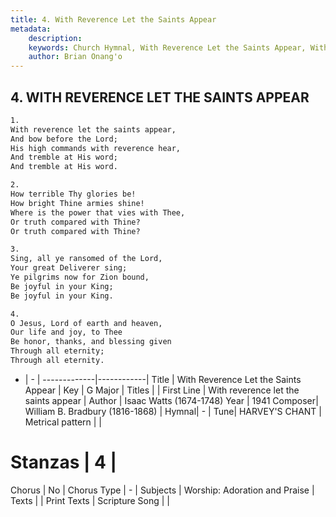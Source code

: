 ```yaml
---
title: 4. With Reverence Let the Saints Appear
metadata:
    description: 
    keywords: Church Hymnal, With Reverence Let the Saints Appear, With reverence let the saints appear, 
    author: Brian Onang'o
---
```



## 4. WITH REVERENCE LET THE SAINTS APPEAR

```txt
1.
With reverence let the saints appear, 
And bow before the Lord; 
His high commands with reverence hear, 
And tremble at His word; 
And tremble at His word.

2.
How terrible Thy glories be! 
How bright Thine armies shine! 
Where is the power that vies with Thee, 
Or truth compared with Thine? 
Or truth compared with Thine? 

3.
Sing, all ye ransomed of the Lord, 
Your great Deliverer sing; 
Ye pilgrims now for Zion bound, 
Be joyful in your King; 
Be joyful in your King. 

4.
O Jesus, Lord of earth and heaven, 
Our life and joy, to Thee 
Be honor, thanks, and blessing given 
Through all eternity; 
Through all eternity.
```

- |   -  |
-------------|------------|
Title | With Reverence Let the Saints Appear |
Key | G Major |
Titles |  |
First Line | With reverence let the saints appear |
Author | Isaac Watts (1674-1748)
Year | 1941
Composer| William B. Bradbury (1816-1868) |
Hymnal|  - |
Tune| HARVEY&#039;S CHANT |
Metrical pattern | |
# Stanzas | 4 |
Chorus | No |
Chorus Type | - |
Subjects | Worship: Adoration and Praise |
Texts |  |
Print Texts | 
Scripture Song |  |
  
